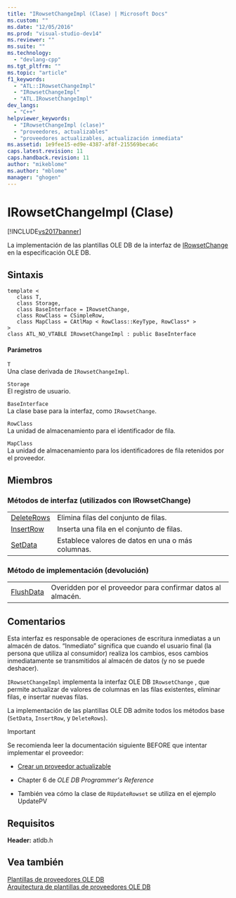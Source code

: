```yaml
---
title: "IRowsetChangeImpl (Clase) | Microsoft Docs"
ms.custom: ""
ms.date: "12/05/2016"
ms.prod: "visual-studio-dev14"
ms.reviewer: ""
ms.suite: ""
ms.technology: 
  - "devlang-cpp"
ms.tgt_pltfrm: ""
ms.topic: "article"
f1_keywords: 
  - "ATL::IRowsetChangeImpl"
  - "IRowsetChangeImpl"
  - "ATL.IRowsetChangeImpl"
dev_langs: 
  - "C++"
helpviewer_keywords: 
  - "IRowsetChangeImpl (clase)"
  - "proveedores, actualizables"
  - "proveedores actualizables, actualización inmediata"
ms.assetid: 1e9fee15-ed9e-4387-af8f-215569beca6c
caps.latest.revision: 11
caps.handback.revision: 11
author: "mikeblome"
ms.author: "mblome"
manager: "ghogen"
---
```

# IRowsetChangeImpl (Clase)
[!INCLUDE[vs2017banner](../../assembler/inline/includes/vs2017banner.md)]

La implementación de las plantillas OLE DB de la interfaz de [IRowsetChange](https://msdn.microsoft.com/en-us/library/ms715790.aspx) en la especificación OLE DB.  
  
## Sintaxis  
  
```  
template <  
   class T,   
   class Storage,   
   class BaseInterface = IRowsetChange,   
   class RowClass = CSimpleRow,   
   class MapClass = CAtlMap < RowClass::KeyType, RowClass* >   
>  
class ATL_NO_VTABLE IRowsetChangeImpl : public BaseInterface  
```  
  
#### Parámetros  
 `T`  
 Una clase derivada de `IRowsetChangeImpl`.  
  
 `Storage`  
 El registro de usuario.  
  
 `BaseInterface`  
 La clase base para la interfaz, como `IRowsetChange`.  
  
 `RowClass`  
 La unidad de almacenamiento para el identificador de fila.  
  
 `MapClass`  
 La unidad de almacenamiento para los identificadores de fila retenidos por el proveedor.  
  
## Miembros  
  
### Métodos de interfaz \(utilizados con IRowsetChange\)  
  
|||  
|-|-|  
|[DeleteRows](../../data/oledb/irowsetchangeimpl-deleterows.md)|Elimina filas del conjunto de filas.|  
|[InsertRow](../../data/oledb/irowsetchangeimpl-insertrow.md)|Inserta una fila en el conjunto de filas.|  
|[SetData](../../data/oledb/irowsetchangeimpl-setdata.md)|Establece valores de datos en una o más columnas.|  
  
### Método de implementación \(devolución\)  
  
|||  
|-|-|  
|[FlushData](../../data/oledb/irowsetchangeimpl-flushdata.md)|Overidden por el proveedor para confirmar datos al almacén.|  
  
## Comentarios  
 Esta interfaz es responsable de operaciones de escritura inmediatas a un almacén de datos. “Inmediato” significa que cuando el usuario final \(la persona que utiliza al consumidor\) realiza los cambios, esos cambios inmediatamente se transmitidos al almacén de datos \(y no se puede deshacer\).  
  
 `IRowsetChangeImpl` implementa la interfaz OLE DB `IRowsetChange` , que permite actualizar de valores de columnas en las filas existentes, eliminar filas, e insertar nuevas filas.  
  
 La implementación de las plantillas OLE DB admite todos los métodos base \(`SetData`, `InsertRow`, y `DeleteRows`\).  
  
> [!IMPORTANT]
>  Se recomienda leer la documentación siguiente BEFORE que intentar implementar el proveedor:  
  
-   [Crear un proveedor actualizable](../../data/oledb/creating-an-updatable-provider.md)  
  
-   Chapter 6 de *OLE DB Programmer's Reference*  
  
-   También vea cómo la clase de `RUpdateRowset` se utiliza en el ejemplo UpdatePV  
  
## Requisitos  
 **Header:** atldb.h  
  
## Vea también  
 [Plantillas de proveedores OLE DB](../../data/oledb/ole-db-provider-templates-cpp.md)   
 [Arquitectura de plantillas de proveedores OLE DB](../../data/oledb/ole-db-provider-template-architecture.md)